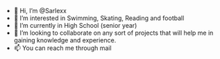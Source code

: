 - 👋 Hi, I’m @Sarlexx
- 👀 I’m interested in Swimming, Skating, Reading and football
- 🌱 I’m currently in High School (senior year)
- 💞️ I’m looking to collaborate on any sort of projects that will help me in gaining knowledge and experience.
- 📫 You can reach me through mail

<!---
Sarlexx/Sarlexx is a ✨ special ✨ repository because its `README.md` (this file) appears on your GitHub profile.
You can click the Preview link to take a look at your changes.
--->
